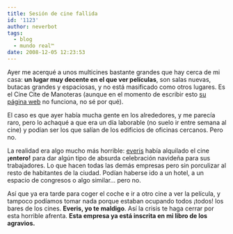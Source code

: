 ```yaml
---
title: Sesión de cine fallida
id: '1123'
author: neverbot
tags:
  - blog
  - mundo real™
date: 2008-12-05 12:23:53
---
```


Ayer me acerqué a unos multicines bastante grandes que hay cerca de mi casa: **un lugar muy decente en el que ver películas**, son salas nuevas, butacas grandes y espaciosas, y no está masificado como otros lugares. Es el Cine Cite de Manoteras (aunque en el momento de escribir esto [su página web](http://www.ugccinecitemanoteras.com/) no funciona, no sé por qué).

El caso es que ayer había mucha gente en los alrededores, y me parecía raro, pero lo achaqué a que era un día laborable (no suelo ir entre semana al cine) y podían ser los que salían de los edificios de oficinas cercanos. Pero no.

La realidad era algo mucho más horrible: [everis](http://www.everis.com/) había alquilado el cine **¡entero!** para dar algún tipo de absurda celebración navideña para sus trabajadores. Lo que hacen todas las demás empresas pero sin porculizar al resto de habitantes de la ciudad. Podían haberse ido a un hotel, a un espacio de congresos o algo similar... pero no.

Así que ya era tarde para coger el coche e ir a otro cine a ver la película, y tampoco podíamos tomar nada porque estaban ocupando todos ¡todos! los bares de los cines. **Everis, yo te maldigo**. Así la crisis te haga cerrar por esta horrible afrenta. **Esta empresa ya está inscrita en mi libro de los agravios.**
